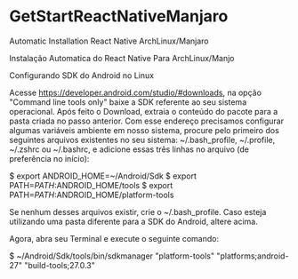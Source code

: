 # GetStartReactNativeManjaro
 Automatic Installation React Native ArchLinux/Manjaro

Instalação Automatica do React Native Para ArchLinux/Manjo
 
Configurando SDK do Android no Linux

Acesse https://developer.android.com/studio/#downloads, na opção "Command line tools only" baixe a SDK referente ao seu sistema operacional. Após feito o Download, extraia o conteúdo do pacote para a pasta criada no passo anterior. Com esse endereço precisamos configurar algumas variáveis ambiente em nosso sistema, procure pelo primeiro dos seguintes arquivos existentes no seu sistema: ~/.bash_profile, ~/.profile, ~/.zshrc ou ~/.bashrc, e adicione essas três linhas no arquivo (de preferência no início):

$ export ANDROID_HOME=~/Android/Sdk
$ export PATH=$PATH:$ANDROID_HOME/tools
$ export PATH=$PATH:$ANDROID_HOME/platform-tools

Se nenhum desses arquivos existir, crie o ~/.bash_profile. Caso esteja utilizando uma pasta diferente para a SDK do Android, altere acima.

Agora, abra seu Terminal e execute o seguinte comando:

$ ~/Android/Sdk/tools/bin/sdkmanager "platform-tools" "platforms;android-27" "build-tools;27.0.3"

